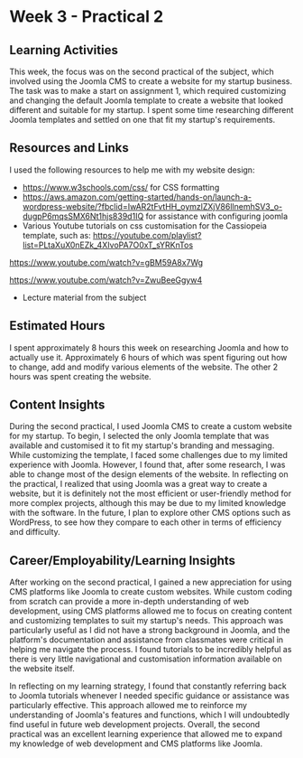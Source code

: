 # Week 3 - Practical 2

## Learning Activities
This week, the focus was on the second practical of the subject, which involved using the Joomla CMS to create a website for my startup business. The task was to make a start on assignment 1, which required customizing and changing the default Joomla template to create a website that looked different and suitable for my startup. I spent some time researching different Joomla templates and settled on one that fit my startup's requirements.

## Resources and Links
I used the following resources to help me with my website design:

- https://www.w3schools.com/css/ for CSS formatting
- https://aws.amazon.com/getting-started/hands-on/launch-a-wordpress-website/?fbclid=IwAR2tFvtHH_oymzlZXjV86llnemhSV3_o-dugpP6mqsSMX6Nt1hjs839d1IQ for assistance with configuring joomla
- Various Youtube tutorials on css customisation for the Cassiopeia template, such as:
https://youtube.com/playlist?list=PLtaXuX0nEZk_4XIvoPA7O0xT_sYRKnTos

https://www.youtube.com/watch?v=gBM59A8x7Wg

https://www.youtube.com/watch?v=ZwuBeeGgyw4
- Lecture material from the subject

## Estimated Hours
I spent approximately 8 hours this week on researching Joomla and how to actually use it. Approximately 6 hours of which was spent figuring out how to change, add and modify various elements of the website. The other 2 hours was spent creating the website.

## Content Insights
During the second practical, I used Joomla CMS to create a custom website for my startup. To begin, I selected the only Joomla template that was available and customised it to fit my startup's branding and messaging. While customizing the template, I faced some challenges due to my limited experience with Joomla. However, I found that, after some research, I was able to change most of the design elements of the website. In reflecting on the practical, I realized that using Joomla was a great way to create a website, but it is definitely not the most efficient or user-friendly method for more complex projects, although this may be due to my limited knowledge with the software. In the future, I plan to explore other CMS options such as WordPress, to see how they compare to each other in terms of efficiency and difficulty.


## Career/Employability/Learning Insights
After working on the second practical, I gained a new appreciation for using CMS platforms like Joomla to create custom websites. While custom coding from scratch can provide a more in-depth understanding of web development, using CMS platforms allowed me to focus on creating content and customizing templates to suit my startup's needs. This approach was particularly useful as I did not have a strong background in Joomla, and the platform's documentation and assistance from classmates were critical in helping me navigate the process. I found tutorials to be incredibly helpful as there is very little navigational and customisation information available on the website itself.

In reflecting on my learning strategy, I found that constantly referring back to Joomla tutorials whenever I needed specific guidance or assistance was particularly effective. This approach allowed me to reinforce my understanding of Joomla's features and functions, which I will undoubtedly find useful in future web development projects. Overall, the second practical was an excellent learning experience that allowed me to expand my knowledge of web development and CMS platforms like Joomla.
